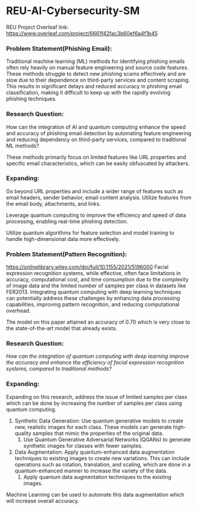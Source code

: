 # REU-AI-Cybersecurity-SM
REU Project Overleaf link: https://www.overleaf.com/project/6661f42fac3b60ef6a4f1b45

### Problem Statement(Phishing Email):

Traditional machine learning (ML) methods for identifying phishing emails often rely heavily on manual feature engineering and source code features. These methods struggle to detect new phishing scams effectively and are slow due to their dependence on third-party services and content scraping. This results in significant delays and reduced accuracy in phishing email classification, making it difficult to keep up with the rapidly evolving phishing techniques.

### Research Question: 
How can the integration of AI and quantum computing enhance the speed and accuracy of phishing email detection by automating feature engineering and reducing dependency on third-party services, compared to traditional ML methods?

These methods primarily focus on limited features like URL properties and specific email characteristics, which can be easily obfuscated by attackers.

### Expanding: 
Go beyond URL properties and include a wider range of features such as email headers, sender behavior, email content analysis. Utilize features from the email body, attachments, and links.

Leverage quantum computing to improve the efficiency and speed of data processing, enabling real-time phishing detection.

Utilize quantum algorithms for feature selection and model training to handle high-dimensional data more effectively.

### Problem Statement(Pattern Recognition):
https://onlinelibrary.wiley.com/doi/full/10.1155/2021/5196000 
Facial expression recognition systems, while effective, often face limitations in accuracy, computational cost, and time consumption due to the complexity of image data and the limited number of samples per class in datasets like FER2013. Integrating quantum computing with deep learning techniques can potentially address these challenges by enhancing data processing capabilities, improving pattern recognition, and reducing computational overhead.

The model on this paper attained an accuracy of 0.70 which is very close to the state-of-the-art model that already exists.

### Research Question:

*How can the integration of quantum computing with deep learning improve the accuracy and enhance the efficiency of facial expression recognition systems, compared to traditional methods?*

### Expanding:

Expanding on this research, address the issue of limited samples per class which can be done by increasing the number of samples per class using quantum computing.

1. Synthetic Data Generation: Use quantum generative models to create new, realistic images for each class. These models can generate high-quality samples that mimic the properties of the original data.
    1. Use Quantum Generative Adversarial Networks (QGANs) to generate synthetic images for classes with fewer samples.
2. Data Augmentation: Apply quantum-enhanced data augmentation techniques to existing images to create new variations. This can include operations such as rotation, translation, and scaling, which are done in a quantum-enhanced manner to increase the variety of the data.
    1. Apply quantum data augmentation techniques to the existing images. 

Machine Learning can be used to automate this data augmentation which will increase overall accuracy.
